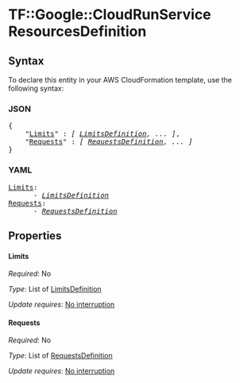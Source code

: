 # TF::Google::CloudRunService ResourcesDefinition

## Syntax

To declare this entity in your AWS CloudFormation template, use the following syntax:

### JSON

<pre>
{
    "<a href="#limits" title="Limits">Limits</a>" : <i>[ <a href="limitsdefinition.md">LimitsDefinition</a>, ... ]</i>,
    "<a href="#requests" title="Requests">Requests</a>" : <i>[ <a href="requestsdefinition.md">RequestsDefinition</a>, ... ]</i>
}
</pre>

### YAML

<pre>
<a href="#limits" title="Limits">Limits</a>: <i>
      - <a href="limitsdefinition.md">LimitsDefinition</a></i>
<a href="#requests" title="Requests">Requests</a>: <i>
      - <a href="requestsdefinition.md">RequestsDefinition</a></i>
</pre>

## Properties

#### Limits

_Required_: No

_Type_: List of <a href="limitsdefinition.md">LimitsDefinition</a>

_Update requires_: [No interruption](https://docs.aws.amazon.com/AWSCloudFormation/latest/UserGuide/using-cfn-updating-stacks-update-behaviors.html#update-no-interrupt)

#### Requests

_Required_: No

_Type_: List of <a href="requestsdefinition.md">RequestsDefinition</a>

_Update requires_: [No interruption](https://docs.aws.amazon.com/AWSCloudFormation/latest/UserGuide/using-cfn-updating-stacks-update-behaviors.html#update-no-interrupt)

